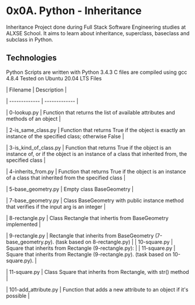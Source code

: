 # 0x0A. Python - Inheritance
Inheritance
Project done during Full Stack Software Engineering studies at ALXSE School. It aims to learn about inheritance, superclass, baseclass and subclass in Python.

##  Technologies
Python Scripts are written with Python 3.4.3
C files are compiled using gcc 4.8.4
Tested on Ubuntu 20.04 LTS
Files



| Filename |	Description |

| ------------- | ------------- |

| 0-lookup.py	| Function that returns the list of available attributes and methods of an object | 

| 2-is_same_class.py	| Function that returns True if the object is exactly an instance of the specified class; otherwise False |

| 3-is_kind_of_class.py |	Function that returns True if the object is an instance of, or if the object is an instance of a class that inherited from, the specified class |

| 4-inherits_from.py |	Function that returns True if the object is an instance of a class that inherited from the specified class |

| 5-base_geometry.py |	Empty class BaseGeometry |

| 7-base_geometry.py	| Class BaseGeometry with public instance method that verifies if the input arg is an integer |

| 8-rectangle.py |	Class Rectangle that inhertis from BaseGeometry implemented |

| 9-rectangle.py | Rectangle that inherits from BaseGeometry (7-base_geometry.py). (task based on 8-rectangle.py) |
| 10-square.py | Square that inherits from Rectangle (9-rectangle.py): |
| 11-square.py | Square that inherits from Rectangle (9-rectangle.py). (task based on 10-square.py). |

| 11-square.py |	Class Square that inherits from Rectangle, with str() method |

| 101-add_attribute.py |	Function that adds a new attribute to an object if it's possible |
